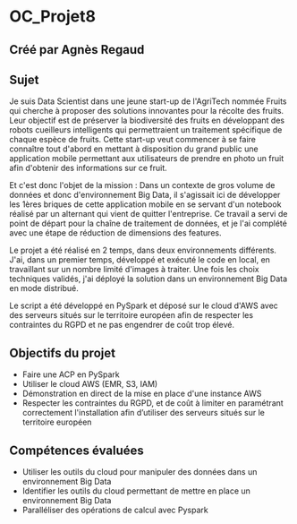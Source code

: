 # OC_Projet8
## Créé par Agnès Regaud

## Sujet
Je suis Data Scientist dans une jeune start-up de l'AgriTech nommée Fruits qui cherche à proposer des solutions innovantes pour la récolte des fruits.
Leur objectif est de préserver la biodiversité des fruits en développant des robots cueilleurs intelligents qui permettraient un traitement spécifique de chaque espèce de fruits.
Cette start-up veut commencer à se faire connaître tout d'abord en mettant à disposition du grand public une application mobile permettant aux utilisateurs de prendre en photo un fruit afin d'obtenir des informations sur ce fruit.

Et c'est donc l'objet de la mission :
Dans un contexte de gros volume de données et donc d'environnement Big Data, il s'agissait ici de développer les 1ères briques de cette application mobile en se servant d'un notebook réalisé par un alternant qui vient de quitter l'entreprise. Ce travail a servi de point de départ pour la chaîne de traitement de données, et je l'ai complété avec une étape de réduction de dimensions des features.

Le projet a été réalisé en 2 temps, dans deux environnements différents.
J'ai, dans un premier temps, développé et exécuté le code en local, en travaillant sur un nombre limité d'images à traiter.
Une fois les choix techniques validés, j'ai déployé la solution dans un environnement Big Data en mode distribué.

Le script a été développé en PySpark et déposé sur le cloud d'AWS avec des serveurs situés sur le territoire européen afin de respecter les contraintes du RGPD et ne pas engendrer de coût trop élevé.

## Objectifs du projet
- Faire une ACP en PySpark
- Utiliser le cloud AWS (EMR, S3, IAM)
- Démonstration en direct de la mise en place d'une instance AWS
- Respecter les contraintes du RGPD, et de coût à limiter en paramétrant correctement l'installation afin d’utiliser des serveurs situés sur le territoire européen 

## Compétences évaluées
- Utiliser les outils du cloud pour manipuler des données dans un environnement Big Data
- Identifier les outils du cloud permettant de mettre en place un environnement Big Data
- Paralléliser des opérations de calcul avec Pyspark
